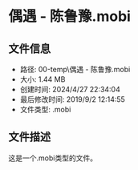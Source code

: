 ﻿# 偶遇 - 陈鲁豫.mobi

## 文件信息
- 路径: 00-temp\偶遇 - 陈鲁豫.mobi
- 大小: 1.44 MB
- 创建时间: 2024/4/27 22:34:04
- 最后修改时间: 2019/9/2 12:14:55
- 文件类型: .mobi

## 文件描述
这是一个.mobi类型的文件。

